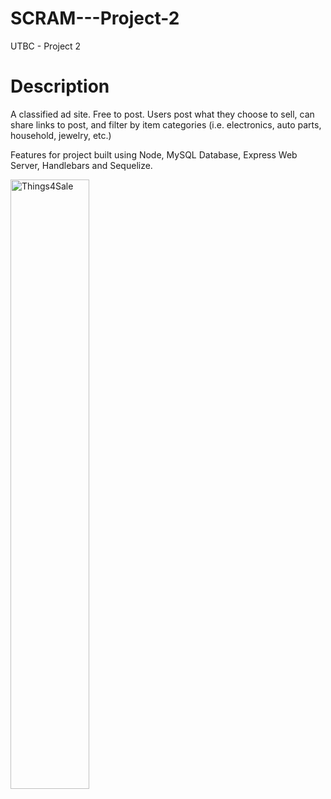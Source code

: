 # SCRAM---Project-2
UTBC - Project 2

# Description
A classified ad site. Free to post. Users post what they choose to sell, can share links to post, and filter by item categories (i.e. electronics, auto parts, household, jewelry, etc.)

Features for project built using Node, MySQL Database, Express Web Server, Handlebars and Sequelize.

<a href="https://cm3z4.github.io/SCRAM-Project-2/"><img src="https://github.com/cm3z4/SCRAM-Project-2/blob/master/public/img/thingsforsale.png" alt="Things4Sale" style="width: 50%; height: 50%;"></a>